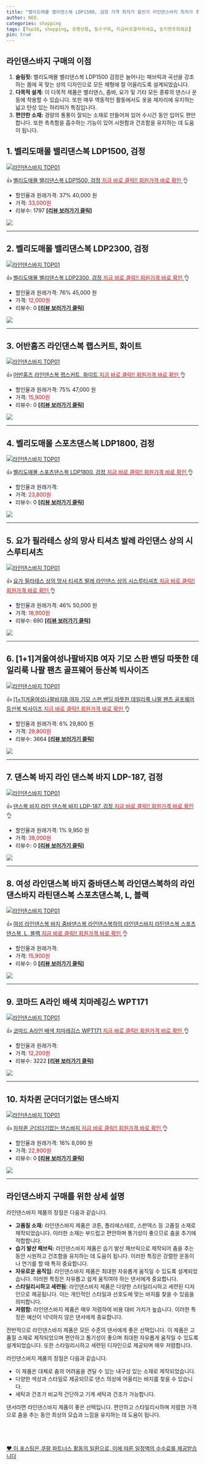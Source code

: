 ```yaml
---
title: "벨리도매몰 밸리댄스복 LDP1500, 검정 가격 최저가 할인가 라인댄스바지 최저가 추천 제품 비교"
author: NEO.
categories: shopping
tags: [Top10, shopping, 유행상품, 필수구매, 지금바로클릭하세요, 놓치면후회해요]
pin: true
---
```

## 라인댄스바지 구매의 이점
1. **슬림핏:** 벨리도매몰 밸리댄스복 LDP1500 검정은 늘어나는 패브릭과 곡선을 강조하는 몸에 꼭 맞는 상의 디자인으로 모든 체형에 잘 어울리도록 설계되었습니다.
2. **다목적 설계:** 이 다목적 제품은 밸리댄스, 줌바, 요가 및 기타 모든 종류의 댄스나 운동에 착용할 수 있습니다. 또한 매우 역동적인 활동에서도 옷을 제자리에 유지하는 넓고 탄성 있는 허리띠가 특징입니다.
3. **편안한 소재:** 경량의 통풍이 잘되는 소재로 만들어져 있어 수시간 동안 입어도 편안합니다. 또한 촉촉함을 흡수하는 기능이 있어 시원함과 건조함을 유지하는 데 도움이 됩니다.

   

## 1. 벨리도매몰 밸리댄스복 LDP1500, 검정

[![라인댄스바지 TOP01](https://thumbnail6.coupangcdn.com/thumbnails/remote/490x490ex/image/retail/images/2019/03/29/16/9/4323c32e-b18a-499a-bf64-6eb897a83616.jpg)](https://link.coupang.com/re/AFFSDP?lptag=AF3617701&subid=GithubCoopas&pageKey=203454321&traceid=V0-153&itemId=597034224&vendorItemId=4563581570)


👍 [벨리도매몰 밸리댄스복 LDP1500, 검정 <font color=red> 지금 바로 클릭!! 회원가격 바로 확인 </font> ](https://link.coupang.com/re/AFFSDP?lptag=AF3617701&subid=GithubCoopas&pageKey=203454321&traceid=V0-153&itemId=597034224&vendorItemId=4563581570) 👌 


- 할인율과 원래가격: 37%  40,000   원
- 가격: <span style='color:red'>33,000원</span>
- 리뷰수: 1797  [**[리뷰 보러가기 클릭]**](https://link.coupang.com/re/AFFSDP?lptag=AF3617701&subid=GithubCoopas&pageKey=203454321&traceid=V0-153&itemId=597034224&vendorItemId=4563581570)

[![](/discount_price.png)](https://link.coupang.com/re/AFFSDP?lptag=AF3617701&subid=GithubCoopas&pageKey=203454321&traceid=V0-153&itemId=597034224&vendorItemId=4563581570)

---


   

## 2. 벨리도매몰 밸리댄스복 LDP2300, 검정

[![라인댄스바지 TOP01](https://thumbnail6.coupangcdn.com/thumbnails/remote/490x490ex/image/retail/images/2019/03/29/16/0/f1a9fc59-e49d-4ea3-87fb-e8bee4fd8178.jpg)](https://link.coupang.com/re/AFFSDP?lptag=AF3617701&subid=GithubCoopas&pageKey=203454746&traceid=V0-153&itemId=597035572&vendorItemId=4563585672)


👍 [벨리도매몰 밸리댄스복 LDP2300, 검정 <font color=red> 지금 바로 클릭!! 회원가격 바로 확인 </font> ](https://link.coupang.com/re/AFFSDP?lptag=AF3617701&subid=GithubCoopas&pageKey=203454746&traceid=V0-153&itemId=597035572&vendorItemId=4563585672) 👌 


- 할인율과 원래가격: 76%  45,000   원
- 가격: <span style='color:red'>12,000원</span>
- 리뷰수: 0  [**[리뷰 보러가기 클릭]**](https://link.coupang.com/re/AFFSDP?lptag=AF3617701&subid=GithubCoopas&pageKey=203454746&traceid=V0-153&itemId=597035572&vendorItemId=4563585672)

[![](/discount_price.png)](https://link.coupang.com/re/AFFSDP?lptag=AF3617701&subid=GithubCoopas&pageKey=203454746&traceid=V0-153&itemId=597035572&vendorItemId=4563585672)

---


   

## 3. 어반홈즈 라인댄스복 랩스커트, 화이트

[![라인댄스바지 TOP01](https://thumbnail10.coupangcdn.com/thumbnails/remote/490x490ex/image/vendor_inventory/7ab5/47d7198deab5473b4f50c8d0b2f31117fd071754a10dae15e6018507ea95.jpeg)](https://link.coupang.com/re/AFFSDP?lptag=AF3617701&subid=GithubCoopas&pageKey=7785227910&traceid=V0-153&itemId=21050437187&vendorItemId=88113424520)


👍 [어반홈즈 라인댄스복 랩스커트, 화이트 <font color=red> 지금 바로 클릭!! 회원가격 바로 확인 </font> ](https://link.coupang.com/re/AFFSDP?lptag=AF3617701&subid=GithubCoopas&pageKey=7785227910&traceid=V0-153&itemId=21050437187&vendorItemId=88113424520) 👌 


- 할인율과 원래가격: 75%  47,000   원
- 가격: <span style='color:red'>15,900원</span>
- 리뷰수: 0  [**[리뷰 보러가기 클릭]**](https://link.coupang.com/re/AFFSDP?lptag=AF3617701&subid=GithubCoopas&pageKey=7785227910&traceid=V0-153&itemId=21050437187&vendorItemId=88113424520)

[![](/discount_price.png)](https://link.coupang.com/re/AFFSDP?lptag=AF3617701&subid=GithubCoopas&pageKey=7785227910&traceid=V0-153&itemId=21050437187&vendorItemId=88113424520)

---


   

## 4. 벨리도매몰 스포츠댄스복 LDP1800, 검정

[![라인댄스바지 TOP01](https://thumbnail7.coupangcdn.com/thumbnails/remote/490x490ex/image/retail/images/2019/03/29/16/9/fda786be-1755-4be6-ac2d-241c7a2d0d97.jpg)](https://link.coupang.com/re/AFFSDP?lptag=AF3617701&subid=GithubCoopas&pageKey=203454291&traceid=V0-153&itemId=597034131&vendorItemId=4563581434)


👍 [벨리도매몰 스포츠댄스복 LDP1800, 검정 <font color=red> 지금 바로 클릭!! 회원가격 바로 확인 </font> ](https://link.coupang.com/re/AFFSDP?lptag=AF3617701&subid=GithubCoopas&pageKey=203454291&traceid=V0-153&itemId=597034131&vendorItemId=4563581434) 👌 


- 할인율과 원래가격: 
- 가격: <span style='color:red'>23,800원</span>
- 리뷰수: 0  [**[리뷰 보러가기 클릭]**](https://link.coupang.com/re/AFFSDP?lptag=AF3617701&subid=GithubCoopas&pageKey=203454291&traceid=V0-153&itemId=597034131&vendorItemId=4563581434)

[![](/discount_price.png)](https://link.coupang.com/re/AFFSDP?lptag=AF3617701&subid=GithubCoopas&pageKey=203454291&traceid=V0-153&itemId=597034131&vendorItemId=4563581434)

---


   

## 5. 요가 필라테스 상의 망사 티셔츠 발레 라인댄스 상의 시스루티셔츠

[![라인댄스바지 TOP01](https://thumbnail6.coupangcdn.com/thumbnails/remote/490x490ex/image/vendor_inventory/7e7c/c6674398ab224cb45f6c8b59c6801d59e6ffe509572d41abfbe10a6c3f72.png)](https://link.coupang.com/re/AFFSDP?lptag=AF3617701&subid=GithubCoopas&pageKey=7811998917&traceid=V0-153&itemId=21192571028&vendorItemId=88253910167)


👍 [요가 필라테스 상의 망사 티셔츠 발레 라인댄스 상의 시스루티셔츠 <font color=red> 지금 바로 클릭!! 회원가격 바로 확인 </font> ](https://link.coupang.com/re/AFFSDP?lptag=AF3617701&subid=GithubCoopas&pageKey=7811998917&traceid=V0-153&itemId=21192571028&vendorItemId=88253910167) 👌 


- 할인율과 원래가격: 46%  50,000   원
- 가격: <span style='color:red'>18,900원</span>
- 리뷰수: 690  [**[리뷰 보러가기 클릭]**](https://link.coupang.com/re/AFFSDP?lptag=AF3617701&subid=GithubCoopas&pageKey=7811998917&traceid=V0-153&itemId=21192571028&vendorItemId=88253910167)

[![](/discount_price.png)](https://link.coupang.com/re/AFFSDP?lptag=AF3617701&subid=GithubCoopas&pageKey=7811998917&traceid=V0-153&itemId=21192571028&vendorItemId=88253910167)

---


   

## 6. [1+1]겨울여성나팔바지B 여자 기모 스판 밴딩 따뜻한 데일리룩 나팔 팬츠 골프웨어 등산복 빅사이즈

[![라인댄스바지 TOP01](https://thumbnail9.coupangcdn.com/thumbnails/remote/490x490ex/image/vendor_inventory/b318/f2fae80c01e4577680dd4727e5ef3fedb416caf254c85c1e78ccc56477c1.jpg)](https://link.coupang.com/re/AFFSDP?lptag=AF3617701&subid=GithubCoopas&pageKey=6455224743&traceid=V0-153&itemId=19143309687&vendorItemId=81277885325)


👍 [[1+1]겨울여성나팔바지B 여자 기모 스판 밴딩 따뜻한 데일리룩 나팔 팬츠 골프웨어 등산복 빅사이즈 <font color=red> 지금 바로 클릭!! 회원가격 바로 확인 </font> ](https://link.coupang.com/re/AFFSDP?lptag=AF3617701&subid=GithubCoopas&pageKey=6455224743&traceid=V0-153&itemId=19143309687&vendorItemId=81277885325) 👌 


- 할인율과 원래가격: 6%  29,800   원
- 가격: <span style='color:red'>29,800원</span>
- 리뷰수: 3664  [**[리뷰 보러가기 클릭]**](https://link.coupang.com/re/AFFSDP?lptag=AF3617701&subid=GithubCoopas&pageKey=6455224743&traceid=V0-153&itemId=19143309687&vendorItemId=81277885325)

[![](/discount_price.png)](https://link.coupang.com/re/AFFSDP?lptag=AF3617701&subid=GithubCoopas&pageKey=6455224743&traceid=V0-153&itemId=19143309687&vendorItemId=81277885325)

---


   

## 7. 댄스복 바지 라인 댄스복 바지 LDP-187, 검정

[![라인댄스바지 TOP01](https://thumbnail8.coupangcdn.com/thumbnails/remote/490x490ex/image/vendor_inventory/2833/16e819297fac5a0daa2145a6d370dfff1a40885524b9250ff29953145709.png)](https://link.coupang.com/re/AFFSDP?lptag=AF3617701&subid=GithubCoopas&pageKey=7061052247&traceid=V0-153&itemId=17507944272&vendorItemId=84675230853)


👍 [댄스복 바지 라인 댄스복 바지 LDP-187, 검정 <font color=red> 지금 바로 클릭!! 회원가격 바로 확인 </font> ](https://link.coupang.com/re/AFFSDP?lptag=AF3617701&subid=GithubCoopas&pageKey=7061052247&traceid=V0-153&itemId=17507944272&vendorItemId=84675230853) 👌 


- 할인율과 원래가격: 1%  9,950   원
- 가격: <span style='color:red'>38,000원</span>
- 리뷰수: 0  [**[리뷰 보러가기 클릭]**](https://link.coupang.com/re/AFFSDP?lptag=AF3617701&subid=GithubCoopas&pageKey=7061052247&traceid=V0-153&itemId=17507944272&vendorItemId=84675230853)

[![](/discount_price.png)](https://link.coupang.com/re/AFFSDP?lptag=AF3617701&subid=GithubCoopas&pageKey=7061052247&traceid=V0-153&itemId=17507944272&vendorItemId=84675230853)

---


   

## 8. 여성 라인댄스복 바지 줌바댄스복 라인댄스복하의 라인댄스바지 라틴댄스복 스포츠댄스복, L, 블랙

[![라인댄스바지 TOP01](https://thumbnail6.coupangcdn.com/thumbnails/remote/490x490ex/image/vendor_inventory/c48d/f7aeb1fc7ae25b3eeb82c14984b1ee69efc791efa40cd00f05bfd12a0223.png)](https://link.coupang.com/re/AFFSDP?lptag=AF3617701&subid=GithubCoopas&pageKey=7798322395&traceid=V0-153&itemId=21114193441&vendorItemId=88176039506)


👍 [여성 라인댄스복 바지 줌바댄스복 라인댄스복하의 라인댄스바지 라틴댄스복 스포츠댄스복, L, 블랙 <font color=red> 지금 바로 클릭!! 회원가격 바로 확인 </font> ](https://link.coupang.com/re/AFFSDP?lptag=AF3617701&subid=GithubCoopas&pageKey=7798322395&traceid=V0-153&itemId=21114193441&vendorItemId=88176039506) 👌 


- 할인율과 원래가격: 
- 가격: <span style='color:red'>15,900원</span>
- 리뷰수: 0  [**[리뷰 보러가기 클릭]**](https://link.coupang.com/re/AFFSDP?lptag=AF3617701&subid=GithubCoopas&pageKey=7798322395&traceid=V0-153&itemId=21114193441&vendorItemId=88176039506)

[![](/discount_price.png)](https://link.coupang.com/re/AFFSDP?lptag=AF3617701&subid=GithubCoopas&pageKey=7798322395&traceid=V0-153&itemId=21114193441&vendorItemId=88176039506)

---


   

## 9. 코마드 A라인 배색 치마레깅스 WPT171

[![라인댄스바지 TOP01](https://thumbnail8.coupangcdn.com/thumbnails/remote/490x490ex/image/vendor_inventory/44db/ec5cbeb4d90b7a8323e22726cfe0130ac73999eddf55e5d065fcf8de70a3.jpg)](https://link.coupang.com/re/AFFSDP?lptag=AF3617701&subid=GithubCoopas&pageKey=7069969025&traceid=V0-153&itemId=17770332911&vendorItemId=84934538137)


👍 [코마드 A라인 배색 치마레깅스 WPT171 <font color=red> 지금 바로 클릭!! 회원가격 바로 확인 </font> ](https://link.coupang.com/re/AFFSDP?lptag=AF3617701&subid=GithubCoopas&pageKey=7069969025&traceid=V0-153&itemId=17770332911&vendorItemId=84934538137) 👌 


- 할인율과 원래가격: 
- 가격: <span style='color:red'>12,200원</span>
- 리뷰수: 3222  [**[리뷰 보러가기 클릭]**](https://link.coupang.com/re/AFFSDP?lptag=AF3617701&subid=GithubCoopas&pageKey=7069969025&traceid=V0-153&itemId=17770332911&vendorItemId=84934538137)

[![](/discount_price.png)](https://link.coupang.com/re/AFFSDP?lptag=AF3617701&subid=GithubCoopas&pageKey=7069969025&traceid=V0-153&itemId=17770332911&vendorItemId=84934538137)

---


   

## 10. 차차퀸 군더더기없는 댄스바지

[![라인댄스바지 TOP01](https://thumbnail9.coupangcdn.com/thumbnails/remote/490x490ex/image/vendor_inventory/9c94/441323697df295006f6a559556947e69505f9ac26f4b1f0e52f39e9425c6.jpg)](https://link.coupang.com/re/AFFSDP?lptag=AF3617701&subid=GithubCoopas&pageKey=239711639&traceid=V0-153&itemId=762520838&vendorItemId=4923406413)


👍 [차차퀸 군더더기없는 댄스바지 <font color=red> 지금 바로 클릭!! 회원가격 바로 확인 </font> ](https://link.coupang.com/re/AFFSDP?lptag=AF3617701&subid=GithubCoopas&pageKey=239711639&traceid=V0-153&itemId=762520838&vendorItemId=4923406413) 👌 


- 할인율과 원래가격: 16%  8,090   원
- 가격: <span style='color:red'>22,900원</span>
- 리뷰수: 0  [**[리뷰 보러가기 클릭]**](https://link.coupang.com/re/AFFSDP?lptag=AF3617701&subid=GithubCoopas&pageKey=239711639&traceid=V0-153&itemId=762520838&vendorItemId=4923406413)

[![](/discount_price.png)](https://link.coupang.com/re/AFFSDP?lptag=AF3617701&subid=GithubCoopas&pageKey=239711639&traceid=V0-153&itemId=762520838&vendorItemId=4923406413)

---
## 라인댄스바지 구매를 위한 상세 설명
라인댄스바지 제품의 장점은 다음과 같습니다.

* **고품질 소재:** 라인댄스바지 제품은 코튼, 폴리에스테르, 스판덱스 등 고품질 소재로 제작되었습니다. 이러한 소재는 부드럽고 편안하며 통기성이 좋으므로 춤을 추기에 적합합니다.
* **습기 발산 패브릭:** 라인댄스바지 제품은 습기 발산 패브릭으로 제작되어 춤을 추는 동안 시원하고 건조함을 유지하는 데 도움이 됩니다. 이러한 특징은 강렬한 운동이나 연기를 할 때 특히 중요합니다.
* **자유로운 움직임:** 라인댄스바지 제품은 최대한 자유롭게 움직일 수 있도록 설계되었습니다. 이러한 특징은 자유롭고 쉽게 움직여야 하는 댄서에게 중요합니다.
* **스타일리시하고 세련됨:** 라인댄스바지 제품은 다양한 스타일리시하고 세련된 디자인으로 제공됩니다. 이는 개인적인 스타일과 선호도에 맞는 바지를 찾을 수 있음을 의미합니다.
* **저렴함:** 라인댄스바지 제품은 매우 저렴하여 비용 대비 가치가 높습니다. 이러한 특징은 예산이 넉넉하지 않은 댄서에게 중요합니다.

전반적으로 라인댄스바지 제품은 모든 수준의 댄서에게 좋은 선택입니다. 이 제품은 고품질 소재로 제작되었으며 편안하고 통기성이 좋으며 최대한 자유롭게 움직일 수 있도록 설계되었습니다. 또한 스타일리시하고 세련된 디자인으로 제공되며 매우 저렴합니다.

라인댄스바지 제품의 장점은 다음과 같습니다.

* 이 제품은 대체로 춤의 어려움을 견딜 수 있는 내구성 있는 소재로 제작되었습니다.
* 다양한 색상과 스타일로 제공되므로 댄스 의상에 어울리는 바지를 찾을 수 있습니다.
* 세탁과 건조가 비교적 간단하고 기계 세탁과 건조가 가능합니다.

댄서라면 라인댄스바지 제품이 좋은 선택입니다. 편안하고 스타일리시하며 저렴한 가격으로 춤을 추는 동안 최상의 모습과 느낌을 유지하는 데 도움이 됩니다.<br><br><br><br><br> [ ❤  이 포스팅은 쿠팡 파트너스 활동의 일환으로, 이에 따른 일정액의 수수료를 제공받습니다](https://link.coupang.com/a/bcEFyh)
